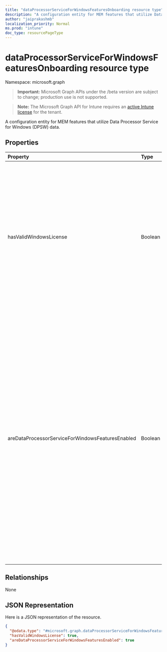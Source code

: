 ```yaml
---
title: "dataProcessorServiceForWindowsFeaturesOnboarding resource type"
description: "A configuration entity for MEM features that utilize Data Processor Service for Windows (DPSW) data."
author: "jaiprakashmb"
localization_priority: Normal
ms.prod: "intune"
doc_type: resourcePageType
---
```


# dataProcessorServiceForWindowsFeaturesOnboarding resource type

Namespace: microsoft.graph

> **Important:** Microsoft Graph APIs under the /beta version are subject to change; production use is not supported.

> **Note:** The Microsoft Graph API for Intune requires an [active Intune license](https://go.microsoft.com/fwlink/?linkid=839381) for the tenant.

A configuration entity for MEM features that utilize Data Processor Service for Windows (DPSW) data.

## Properties
|Property|Type|Description|
|:---|:---|:---|
|hasValidWindowsLicense|Boolean|Indicates whether the tenant has required Windows license. When TRUE, the tenant has the required Windows license. When FALSE, the tenant does not have the required Windows license. Default value is FALSE.|
|areDataProcessorServiceForWindowsFeaturesEnabled|Boolean|Indicates whether the tenant has enabled MEM features utilizing Data Processor Service for Windows (DPSW) data. When TRUE, the tenant has enabled MEM features utilizing Data Processor Service for Windows (DPSW) data. When FALSE, the tenant has not enabled MEM features utilizing Data Processor Service for Windows (DPSW) data. Default value is FALSE.|

## Relationships
None

## JSON Representation
Here is a JSON representation of the resource.
<!-- {
  "blockType": "resource",
  "@odata.type": "microsoft.graph.dataProcessorServiceForWindowsFeaturesOnboarding"
}
-->
``` json
{
  "@odata.type": "#microsoft.graph.dataProcessorServiceForWindowsFeaturesOnboarding",
  "hasValidWindowsLicense": true,
  "areDataProcessorServiceForWindowsFeaturesEnabled": true
}
```
